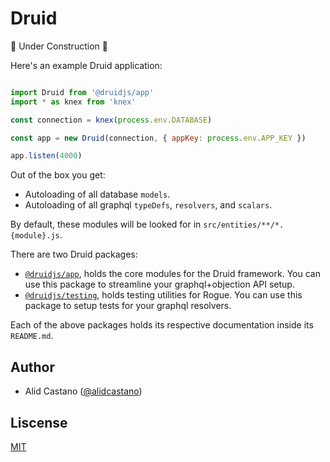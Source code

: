 # Druid

🚧 Under Construction 🚧

Here's an example Druid application: 

```js

import Druid from '@druidjs/app'
import * as knex from 'knex'

const connection = knex(process.env.DATABASE)

const app = new Druid(connection, { appKey: process.env.APP_KEY })

app.listen(4000)

```

Out of the box you get:

- Autoloading of all database `models`.
- Autoloading of all graphql `typeDefs`, `resolvers`, and `scalars`.

By default, these modules will be looked for in `src/entities/**/*.{module}.js`.

There are two Druid packages: 

- [`@druidjs/app`](https://github.com/alidcastano/druid.js/tree/master/packages/druid-app), holds the core modules for the Druid framework. You can use this package to streamline your graphql+objection API setup.
- [`@druidjs/testing`](https://github.com/alidcastano/druid.js/tree/master/packages/druid-testing), holds
testing utilities for Rogue. You can use this package to setup tests for your graphql resolvers.

Each of the above packages holds its respective documentation inside its `README.md`.

## Author

- Alid Castano ([@alidcastano](https://twitter.com/alidcastano))

## Liscense

[MIT](/LICENSE.md)